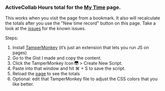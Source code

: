 ### ActiveCollab Hours total for the [My Time](https://app.activecollab.com/207970/my-time) page.

This works when you visit the page from a bookmark.
It also will recalculate the totals after you use the "New time record" button on this page.
Take a look at the [issues](https://github.com/sr4136/activecollab-totals/issues) for the known issues.

Steps:

1. Install [TamperMonkey](https://www.tampermonkey.net/) (it’s just an extension that lets you run JS on pages) 
1. Go to the Gist I made and copy the content. 
1. Click the TamperMonkey Icon ![TamperMonkey Icon](https://raw.githubusercontent.com/sr4136/activecollab-totals/master/tampermonkey_icon.png) > Create New Script. 
1. Paste into that window and hit ⌘ + S to save the script. 
1. Reload the [page](https://app.activecollab.com/207970/my-time) to see the totals
1. Optional: edit that TamperMonkey file to adjust the CSS colors that you like better.
